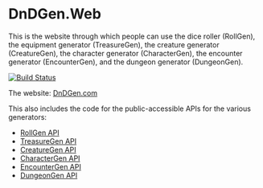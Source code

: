 DnDGen.Web
==========

This is the website through which people can use the dice roller (RollGen), the equipment generator (TreasureGen), the creature generator (CreatureGen), the character generator (CharacterGen), the encounter generator (EncounterGen), and the dungeon generator (DungeonGen).

[![Build Status](https://dev.azure.com/dndgen/DnDGen/_apis/build/status%2FDnDGen.Web%20-%20Build?branchName=master)](https://dev.azure.com/dndgen/DnDGen/_build/latest?definitionId=7&branchName=master)

The website: [DnDGen.com](http://dndgen.com)

This also includes the code for the public-accessible APIs for the various generators:

* [RollGen API](https://roll.dndgen.com/api/swagger/ui)
* [TreasureGen API](https://treasure.dndgen.com/api/swagger/ui)
* [CreatureGen API](https://creature.dndgen.com/api/swagger/ui)
* [CharacterGen API](https://character.dndgen.com/api/swagger/ui)
* [EncounterGen API](https://encounter.dndgen.com/api/swagger/ui)
* [DungeonGen API](https://dungeon.dndgen.com/api/swagger/ui)